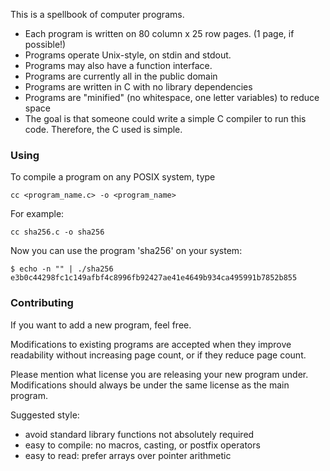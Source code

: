 This is a spellbook of computer programs.

- Each program is written on 80 column x 25 row pages. (1 page, if possible!)
- Programs operate Unix-style, on stdin and stdout. 
- Programs may also have a function interface.
- Programs are currently all in the public domain
- Programs are written in C with no library dependencies
- Programs are "minified" (no whitespace, one letter variables) to reduce space
- The goal is that someone could write a simple C compiler to run this code.
  Therefore, the C used is simple.

### Using

To compile a program on any POSIX system, type

    cc <program_name.c> -o <program_name>

For example:

    cc sha256.c -o sha256

Now you can use the program 'sha256' on your system:

    $ echo -n "" | ./sha256
    e3b0c44298fc1c149afbf4c8996fb92427ae41e4649b934ca495991b7852b855

### Contributing

If you want to add a new program, feel free. 

Modifications to existing programs are accepted when they improve readability
without increasing page count, or if they reduce page count.

Please mention what license you are releasing your new program under.
Modifications should always be under the same license as the main program.

Suggested style:
- avoid standard library functions not absolutely required
- easy to compile: no macros, casting, or postfix operators
- easy to read: prefer arrays over pointer arithmetic
